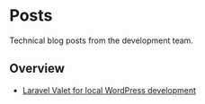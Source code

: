# Posts

Technical blog posts from the development team.

## Overview

+ [Laravel Valet for local WordPress development](11-25-2018-laravel-valet/WP-Development-With-Laravel-Valet.md)
